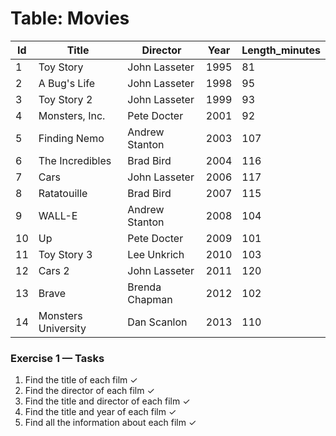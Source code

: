 # Table: Movies
|Id	|Title	  | Director	     | Year	| Length_minutes|
|---|---------|----------------|------|---------------|
|1	|Toy Story|	John Lasseter  | 1995 | 81|
|2	|A Bug's Life|	John Lasseter|	1998|	95|
|3	|Toy Story 2|	John Lasseter	|1999|	93|
|4	|Monsters, Inc.|	Pete Docter	|2001|	92|
|5	|Finding Nemo|	Andrew Stanton	|2003|	107|
|6	|The Incredibles|	Brad Bird|	2004|	116|
|7	|Cars	|John Lasseter|	2006|	117|
|8	|Ratatouille	|Brad Bird|	2007|	115|
|9	|WALL-E	|Andrew Stanton|	2008|	104|
|10	|Up	|Pete Docter	|2009	|101|
|11	|Toy Story 3|	Lee Unkrich|	2010|	103|
|12	|Cars 2	|John Lasseter|	2011|	120|
|13 |Brave|	Brenda Chapman|	2012|	102|
|14	|Monsters University	|Dan Scanlon	|2013	|110|


### Exercise 1 — Tasks
  1. Find the title of each film ✓
  2. Find the director of each film ✓
  3. Find the title and director of each film ✓
  4. Find the title and year of each film ✓
  5. Find all the information about each film ✓
